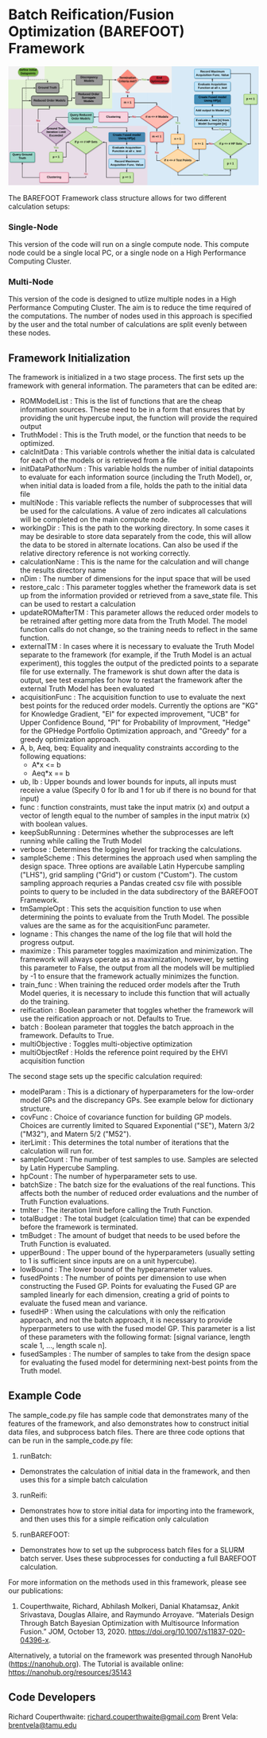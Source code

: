# Batch Reification/Fusion Optimization (BAREFOOT) Framework

![Image of BAREFOOT](https://github.com/RichardCouperthwaite/BAREFOOT-Framework/blob/master/BAREFOOT.png)

The BAREFOOT Framework class structure allows for two different calculation setups:

### Single-Node
This version of the code will run on a single compute node. This compute node could be a single local PC, or a single node on a High Performance Computing Cluster.

### Multi-Node
This version of the code is designed to utlize multiple nodes in a High Performance Computing Cluster. The aim is to reduce the time required of the computations. The number of nodes used in this approach is specified by the user and the total number of calculations are split evenly between these nodes.



## Framework Initialization 
The framework is initialized in a two stage process. The first sets up the framework with general information. The parameters that can be edited are:

* ROMModelList : This is the list of functions that are the cheap information sources. These need to be in a form that ensures that by providing the unit hypercube input, the function will provide the required output
* TruthModel : This is the Truth model, or the function that needs to be optimized.
* calcInitData : This variable controls whether the initial data is calculated for each of the models or is retrieved from a file
* initDataPathorNum : This variable holds the number of initial datapoints to evaluate for each information source (including the Truth Model), or, when initial data is loaded from a file, holds the path to the initial data file
* multiNode : This variable reflects the number of subprocesses that will be used for the calculations. A value of zero indicates all calculations will be completed on the main compute node.
* workingDir : This is the path to the working directory. In some cases it may be desirable to store data separately from the code, this will allow the data to be stored in alternate locations. Can also be used if the relative directory reference is not working correctly.
* calculationName : This is the name for the calculation and will change the results directory name
* nDim : The number of dimensions for the input space that will be used
* restore_calc : This parameter toggles whether the framework data is set up from the information provided or retrieved from a save_state file. This can be used to restart a calculation
* updateROMafterTM : This parameter allows the reduced order models to be retrained after getting more data from the Truth Model. The model function calls do not change, so the training needs to reflect in the same function.
* externalTM : In cases where it is necessary to evaluate the Truth Model separate to the framework (for example, if the Truth Model is an actual experiment), this toggles the output of the predicted points to a separate file for use externally. The framework is shut down after the data is output, see test examples for how to restart the framework after the external Truth Model has been evaluated
* acquisitionFunc : The acquisition function to use to evaluate the next best points for the reduced order models. Currently the options are "KG" for Knowledge Gradient, "EI" for expected improvement, "UCB" for Upper Confidence Bound, "PI" for Probability of Improvment, "Hedge" for the GPHedge Portfolio Optimization approach, and "Greedy" for a greedy optimization approach.
* A, b, Aeq, beq: Equality and inequality constraints according to the following equations:
  * A*x <= b
  * Aeq*x == b
* ub, lb : Upper bounds and lower bounds for inputs, all inputs must receive a value (Specify 0 for lb and 1 for ub if there is no bound for that input)
* func : function constraints, must take the input matrix (x) and output a vector of length equal to the number of samples in the input matrix (x) with boolean values.
* keepSubRunning : Determines whether the subprocesses are left running while calling the Truth Model
* verbose : Determines the logging level for tracking the calculations.
* sampleScheme : This determines the approach used when sampling the design space. Three options are available Latin Hypercube sampling ("LHS"), grid sampling ("Grid") or custom ("Custom"). The custom sampling approach requries a Pandas created csv file with possible points to query to be included in the data subdirectory of the BAREFOOT Framework.
* tmSampleOpt : This sets the acquisition function to use when determining the points to evaluate from the Truth Model. The possible values are the same as for the acquisitionFunc parameter.
* logname : This changes the name of the log file that will hold the progress output.
* maximize : This parameter toggles maximization and minimization. The framework will always operate as a maximization, however, by setting this parameter to False, the output from all the models will be multiplied by -1 to ensure that the framework actually minimizes the function.
* train_func : When training the reduced order models after the Truth Model queries, it is necessary to include this function that will actually do the training.
* reification : Boolean parameter that toggles whether the framework will use the reification approach or not. Defaults to True.
* batch : Boolean parameter that toggles the batch approach in the framework. Defaults to True.
* multiObjective : Toggles multi-objective optimization
* multiObjectRef : Holds the reference point required by the EHVI acquisition function

The second stage sets up the specific calculation required:

* modelParam : This is a dictionary of hyperparameters for the low-order model GPs and the discrepancy GPs. See example below for dictionary structure.
* covFunc : Choice of covariance function for building GP models. Choices are currently limited to Squared Exponential ("SE"), Matern 3/2 ("M32"), and Matern 5/2 ("M52").
* iterLimit : This determines the total number of iterations that the calculation will run for.
* sampleCount : The number of test samples to use. Samples are selected by Latin Hypercube Sampling.
* hpCount : The number of hyperparameter sets to use.
* batchSize : The batch size for the evaluations of the real functions. This affects both the number of reduced order evaluations and the number of Truth Function evaluations.
* tmIter : The iteration limit before calling the Truth Function.
* totalBudget : The total budget (calculation time) that can be expended before the framework is terminated.
* tmBudget : The amount of budget that needs to be used before the Truth Function is evaluated.
* upperBound : The upper bound of the hyperparameters (usually setting to 1 is sufficient since inputs are on a unit hypercube).
* lowBound : The lower bound of the hypeparameter values.
* fusedPoints : The number of points per dimension to use when constructing the Fused GP. Points for evaluating the Fused GP are sampled linearly for each dimension, creating a grid of points to evaluate the fused mean and variance.
* fusedHP : When using the calculations with only the reification approach, and not the batch approach, it is necessary to provide hyperparmeters to use with the fused model GP. This parameter is a list of these parameters with the following format: [signal variance, length scale 1, ..., length scale n].
* fusedSamples : The number of samples to take from the design space for evaluating the fused model for determining next-best points from the Truth model.

## Example Code
The sample_code.py file has sample code that demonstrates many of the features of the framework, and also demonstrates how to construct initial data files, and subprocess batch files. There are three code options that can be run in the sample_code.py file:

 1. runBatch:
   * Demonstrates the calculation of initial data in the framework, and then uses this for a simple batch calculation
 3. runReifi:
   * Demonstrates how to store initial data for importing into the framework, and then uses this for a simple reification only calculation
 5. runBAREFOOT:
   * Demonstrates how to set up the subprocess batch files for a SLURM batch server. Uses these subprocesses for conducting a full BAREFOOT calculation.
   

For more information on the methods used in this framework, please see our publications:

1. Couperthwaite, Richard, Abhilash Molkeri, Danial Khatamsaz, Ankit Srivastava, Douglas Allaire, and Raymundo Arroyave. “Materials Design Through Batch Bayesian Optimization with Multisource Information Fusion.” JOM, October 13, 2020. https://doi.org/10.1007/s11837-020-04396-x.

Alternatively, a tutorial on the framework was presented through NanoHub (https://nanohub.org). The Tutorial is available online: https://nanohub.org/resources/35143

## Code Developers
Richard Couperthwaite: richard.couperthwaite@gmail.com
Brent Vela: brentvela@tamu.edu
